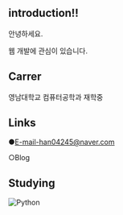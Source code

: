 

## introduction‼️
안녕하세요.                      

웹 개발에 관심이 있습니다. 
## Carrer
영남대학교 컴퓨터공학과 재학중

## Links
●E-mail-han04245@naver.com

○Blog


## Studying

![Python](https://img.shields.io/badge/python-3670A0?style=flat-square&logo=python&logoColor=ffdd54)


